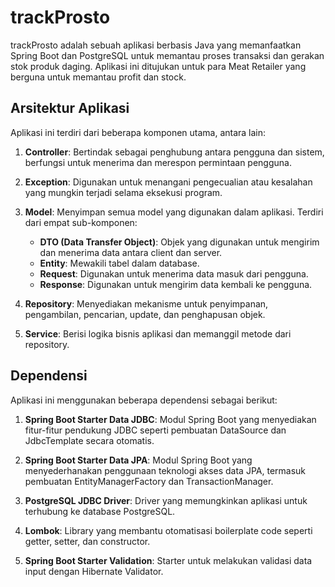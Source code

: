 # trackProsto
trackProsto adalah sebuah aplikasi berbasis Java yang memanfaatkan Spring Boot dan PostgreSQL untuk memantau proses transaksi dan gerakan stok produk daging. Aplikasi ini ditujukan untuk para Meat Retailer yang berguna untuk memantau profit dan stock.

## Arsitektur Aplikasi

Aplikasi ini terdiri dari beberapa komponen utama, antara lain:

1. **Controller**: Bertindak sebagai penghubung antara pengguna dan sistem, berfungsi untuk menerima dan merespon permintaan pengguna.

2. **Exception**: Digunakan untuk menangani pengecualian atau kesalahan yang mungkin terjadi selama eksekusi program.

3. **Model**: Menyimpan semua model yang digunakan dalam aplikasi. Terdiri dari empat sub-komponen:
    - **DTO (Data Transfer Object)**: Objek yang digunakan untuk mengirim dan menerima data antara client dan server.
    - **Entity**: Mewakili tabel dalam database.
    - **Request**: Digunakan untuk menerima data masuk dari pengguna.
    - **Response**: Digunakan untuk mengirim data kembali ke pengguna.

4. **Repository**: Menyediakan mekanisme untuk penyimpanan, pengambilan, pencarian, update, dan penghapusan objek.

5. **Service**: Berisi logika bisnis aplikasi dan memanggil metode dari repository.


## Dependensi

Aplikasi ini menggunakan beberapa dependensi sebagai berikut:

1. **Spring Boot Starter Data JDBC**: Modul Spring Boot yang menyediakan fitur-fitur pendukung JDBC seperti pembuatan DataSource dan JdbcTemplate secara otomatis.

2. **Spring Boot Starter Data JPA**: Modul Spring Boot yang menyederhanakan penggunaan teknologi akses data JPA, termasuk pembuatan EntityManagerFactory dan TransactionManager.

3. **PostgreSQL JDBC Driver**: Driver yang memungkinkan aplikasi untuk terhubung ke database PostgreSQL.

4. **Lombok**: Library yang membantu otomatisasi boilerplate code seperti getter, setter, dan constructor.

5. **Spring Boot Starter Validation**: Starter untuk melakukan validasi data input dengan Hibernate Validator.
